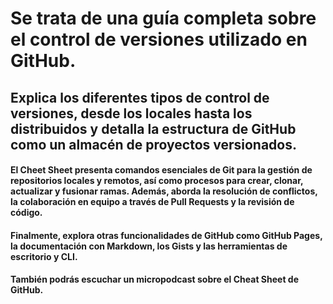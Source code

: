 # Se trata de una guía completa sobre el control de versiones utilizado en GitHub.

## Explica los diferentes tipos de control de versiones, desde los locales hasta los distribuidos y detalla la estructura de GitHub como un almacén de proyectos versionados. 

#### El Cheet Sheet presenta comandos esenciales de Git para la gestión de repositorios locales y remotos, así como procesos para crear, clonar, actualizar y fusionar ramas. Además, aborda la resolución de conflictos, la colaboración en equipo a través de Pull Requests y la revisión de código. 

#### Finalmente, explora otras funcionalidades de GitHub como GitHub Pages, la documentación con Markdown, los Gists y las herramientas de escritorio y CLI.

#### También podrás escuchar un micropodcast sobre el Cheat Sheet de GitHub.
